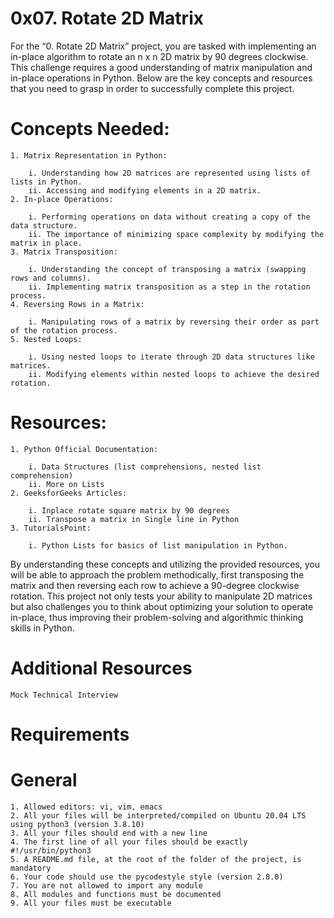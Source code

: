 0x07. Rotate 2D Matrix
=======================



For the “0. Rotate 2D Matrix” project, you are tasked with implementing an in-place algorithm to rotate an n x n 2D matrix by 90 degrees clockwise. This challenge requires a good understanding of matrix manipulation and in-place operations in Python. Below are the key concepts and resources that you need to grasp in order to successfully complete this project.

Concepts Needed:
================
	1. Matrix Representation in Python:

		i. Understanding how 2D matrices are represented using lists of lists in Python.
		ii. Accessing and modifying elements in a 2D matrix.
	2. In-place Operations:

		i. Performing operations on data without creating a copy of the data structure.
		ii. The importance of minimizing space complexity by modifying the matrix in place.
	3. Matrix Transposition:

		i. Understanding the concept of transposing a matrix (swapping rows and columns).
		ii. Implementing matrix transposition as a step in the rotation process.
	4. Reversing Rows in a Matrix:

		i. Manipulating rows of a matrix by reversing their order as part of the rotation process.
	5. Nested Loops:

		i. Using nested loops to iterate through 2D data structures like matrices.
		ii. Modifying elements within nested loops to achieve the desired rotation.

Resources:
==========
	1. Python Official Documentation:

		i. Data Structures (list comprehensions, nested list comprehension)
		ii. More on Lists
	2. GeeksforGeeks Articles:

		i. Inplace rotate square matrix by 90 degrees
		ii. Transpose a matrix in Single line in Python
	3. TutorialsPoint:

		i. Python Lists for basics of list manipulation in Python.

By understanding these concepts and utilizing the provided resources, you will be able to approach the problem methodically, first transposing the matrix and then reversing each row to achieve a 90-degree clockwise rotation. This project not only tests your ability to manipulate 2D matrices but also challenges you to think about optimizing your solution to operate in-place, thus improving their problem-solving and algorithmic thinking skills in Python.

Additional Resources
====================
	Mock Technical Interview
Requirements
============
General
========
	1. Allowed editors: vi, vim, emacs
	2. All your files will be interpreted/compiled on Ubuntu 20.04 LTS using python3 (version 3.8.10)
	3. All your files should end with a new line
	4. The first line of all your files should be exactly #!/usr/bin/python3
	5. A README.md file, at the root of the folder of the project, is mandatory
	6. Your code should use the pycodestyle style (version 2.8.0)
	7. You are not allowed to import any module
	8. All modules and functions must be documented
	9. All your files must be executable

